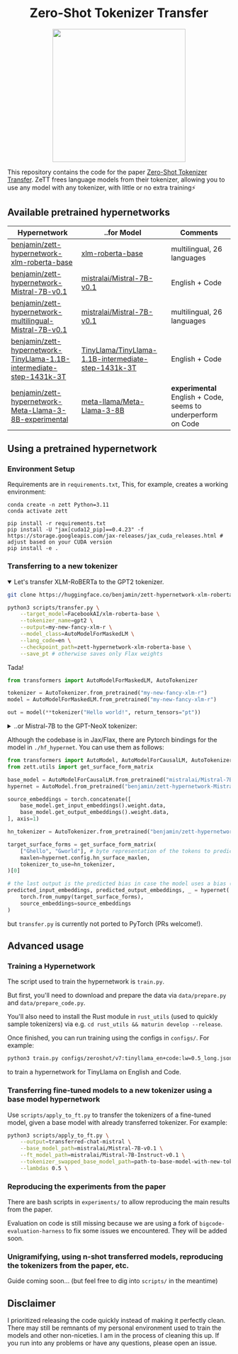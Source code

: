 <h1 align="center">Zero-Shot Tokenizer Transfer</h1>
<p align="center">
<img src=https://github.com/bminixhofer/zett/assets/13353204/f64dbdf4-da05-4586-8eb6-bf5a622b2160 width=300px>
</P>

This repository contains the code for the paper [Zero-Shot Tokenizer Transfer](https://arxiv.org/abs/2405.07883). ZeTT frees language models from their tokenizer, allowing you to use any model with any tokenizer, with little or no extra training⚡

## Available pretrained hypernetworks

| Hypernetwork                                                                                                                                                        | ..for Model                                                                                                                       | Comments                   |
|---------------------------------------------------------------------------------------------------------------------------------------------------------------------|-----------------------------------------------------------------------------------------------------------------------------------|----------------------------|
| [benjamin/zett-hypernetwork-xlm-roberta-base](https://huggingface.co/benjamin/zett-hypernetwork-xlm-roberta-base)                                                   | [xlm-roberta-base](https://huggingface.co/FacebookAI/xlm-roberta-base)                                                            | multilingual, 26 languages |
| [benjamin/zett-hypernetwork-Mistral-7B-v0.1](https://huggingface.co/benjamin/zett-hypernetwork-Mistral-7B-v0.1)                                                     | [mistralai/Mistral-7B-v0.1](https://huggingface.co/mistralai/Mistral-7B-v0.1)                                                     | English + Code             |
| [benjamin/zett-hypernetwork-multilingual-Mistral-7B-v0.1](https://huggingface.co/benjamin/zett-hypernetwork-multilingual-Mistral-7B-v0.1)                           | [mistralai/Mistral-7B-v0.1](https://huggingface.co/mistralai/Mistral-7B-v0.1)                                                     | multilingual, 26 languages |
| [benjamin/zett-hypernetwork-TinyLlama-1.1B-intermediate-step-1431k-3T](https://huggingface.co/benjamin/zett-hypernetwork-TinyLlama-1.1B-intermediate-step-1431k-3T) | [TinyLlama/TinyLlama-1.1B-intermediate-step-1431k-3T](https://huggingface.co/TinyLlama/TinyLlama-1.1B-intermediate-step-1431k-3T) | English + Code             |
| [benjamin/zett-hypernetwork-Meta-Llama-3-8B-experimental](https://huggingface.co/benjamin/zett-hypernetwork-Meta-Llama-3-8B-experimental) | [meta-llama/Meta-Llama-3-8B](https://huggingface.co/meta-llama/Meta-Llama-3-8B) | __experimental__ English + Code, seems to underperform on Code             |

## Using a pretrained hypernetwork


### Environment Setup

Requirements are in `requirements.txt`, This, for example, creates a working environment:

```
conda create -n zett Python=3.11
conda activate zett

pip install -r requirements.txt
pip install -U "jax[cuda12_pip]==0.4.23" -f https://storage.googleapis.com/jax-releases/jax_cuda_releases.html # adjust based on your CUDA version
pip install -e .
```

### Transferring to a new tokenizer

<details open>
    <summary>Let's transfer XLM-RoBERTa to the GPT2 tokenizer.</summary>

```bash
git clone https://huggingface.co/benjamin/zett-hypernetwork-xlm-roberta-base

python3 scripts/transfer.py \
    --target_model=FacebookAI/xlm-roberta-base \
    --tokenizer_name=gpt2 \
    --output=my-new-fancy-xlm-r \
    --model_class=AutoModelForMaskedLM \
    --lang_code=en \
    --checkpoint_path=zett-hypernetwork-xlm-roberta-base \
    --save_pt # otherwise saves only Flax weights
```

Tada!

```python
from transformers import AutoModelForMaskedLM, AutoTokenizer

tokenizer = AutoTokenizer.from_pretrained("my-new-fancy-xlm-r")
model = AutoModelForMaskedLM.from_pretrained("my-new-fancy-xlm-r")

out = model(**tokenizer("Hello world!", return_tensors="pt"))
```
</details>

<details>
<summary>..or Mistral-7B to the GPT-NeoX tokenizer:</summary>

```bash
git clone https://huggingface.co/benjamin/zett-hypernetwork-Mistral-7B-v0.1

# because Flax weights are not merged in the main branch, we need to specify the revision of a PR containing Flax weights
python3 scripts/transfer.py \
    --target_model=mistralai/Mistral-7B-v0.1 \
    --revision=refs/pr/95 \
    --tokenizer_name=EleutherAI/gpt-neox-20b \
    --output=my-new-fancy-mistral \
    --model_class=AutoModelForCausalLM \
    --checkpoint_path=zett-hypernetwork-Mistral-7B-v0.1 \
    --save_pt # otherwise saves only Flax weights
```

```python
from transformers import AutoModelForCaualLM, AutoTokenizer

tokenizer = AutoTokenizer.from_pretrained("my-new-fancy-mistral")
model = AutoModelForCaualLM.from_pretrained("my-new-fancy-mistral")

out = model(**tokenizer("Hello world!", return_tensors="pt"))
```
</details>

Although the codebase is in Jax/Flax, there are Pytorch bindings for the model in `./hf_hypernet`. You can use them as follows:

```python
from transformers import AutoModel, AutoModelForCausalLM, AutoTokenizer
from zett.utils import get_surface_form_matrix

base_model = AutoModelForCausalLM.from_pretrained("mistralai/Mistral-7B-v0.1")
hypernet = AutoModel.from_pretrained("benjamin/zett-hypernetwork-Mistral-7B-v0.1", trust_remote_code=True)

source_embeddings = torch.concatenate([
    base_model.get_input_embeddings().weight.data,
    base_model.get_output_embeddings().weight.data,
], axis=1)

hn_tokenizer = AutoTokenizer.from_pretrained("benjamin/zett-hypernetwork-Mistral-7B-v0.1")

target_surface_forms = get_surface_form_matrix(
    ["Ġhello", "Ġworld"], # byte representation of the tokens to predict
    maxlen=hypernet.config.hn_surface_maxlen,
    tokenizer_to_use=hn_tokenizer,
)[0]

# the last output is the predicted bias in case the model uses a bias (e.g. XLM-R)
predicted_input_embeddings, predicted_output_embeddings, _ = hypernet(
    torch.from_numpy(target_surface_forms),
    source_embeddings=source_embeddings
)

```

but `transfer.py` is currently not ported to PyTorch (PRs welcome!).

## Advanced usage

### Training a Hypernetwork

The script used to train the hypernetwork is `train.py`. 

But first, you'll need to download and prepare the data via `data/prepare.py` and `data/prepare_code.py`.

You'll also need to install the Rust module in `rust_utils` (used to quickly sample tokenizers) via e.g. `cd rust_utils && maturin develop --release`.

Once finished, you can run training using the configs in `configs/`. For example:

```bash
python3 train.py configs/zeroshot/v7:tinyllama_en+code:lw=0.5_long.json
```

to train a hypernetwork for TinyLlama on English and Code.

### Transferring fine-tuned models to a new tokenizer using a base model hypernetwork

Use `scripts/apply_to_ft.py` to transfer the tokenizers of a fine-tuned model, given a base model with already transferred tokenizer. For example:

```bash
python3 scripts/apply_to_ft.py \
    --output=transferred-chat-mistral \
    --base_model_path=mistralai/Mistral-7B-v0.1 \
    --ft_model_path=mistralai/Mistral-7B-Instruct-v0.1 \
    --tokenizer_swapped_base_model_path=path-to-base-model-with-new-tokenizer \
    --lambdas 0.5 \
```

### Reproducing the experiments from the paper

There are bash scripts in `experiments/` to allow reproducing the main results from the paper.

Evaluation on code is still missing because we are using a fork of `bigcode-evaluation-harness` to fix some issues we encountered. They will be added soon.

### Unigramifying, using n-shot transferred models, reproducing the tokenizers from the paper, etc.

Guide coming soon... (but feel free to dig into `scripts/` in the meantime)

### 

## Disclaimer

I prioritized releasing the code quickly instead of making it perfectly clean. There may still be remnants of my personal environment used to train the models and other non-niceties. I am in the process of cleaning this up. If you run into any problems or have any questions, please open an issue.
